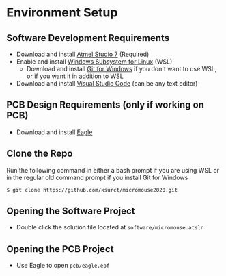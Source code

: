# Environment Setup

## Software Development Requirements

- Download and install [Atmel Studio 7](https://www.microchip.com/mplab/avr-support/atmel-studio-7) (Required)
- Enable and install [Windows Subsystem for Linux](https://docs.microsoft.com/en-us/windows/wsl/install-win10) (WSL)
    - Download and install [Git for Windows](https://git-scm.com/downloads) if you don't want to use WSL, or if you want it in addition to WSL
- Download and install [Visual Studio Code](https://code.visualstudio.com/download) (can be any text editor)

## PCB Design Requirements (only if working on PCB)

- Download and install [Eagle](https://www.autodesk.com/products/eagle/free-download)

## Clone the Repo

Run the following command in either a bash prompt if you are using WSL or in the regular old command prompt if you install Git for Windows

    $ git clone https://github.com/ksurct/micromouse2020.git

## Opening the Software Project

- Double click the solution file located at `software/micromouse.atsln`

## Opening the PCB Project

- Use Eagle to open `pcb/eagle.epf`